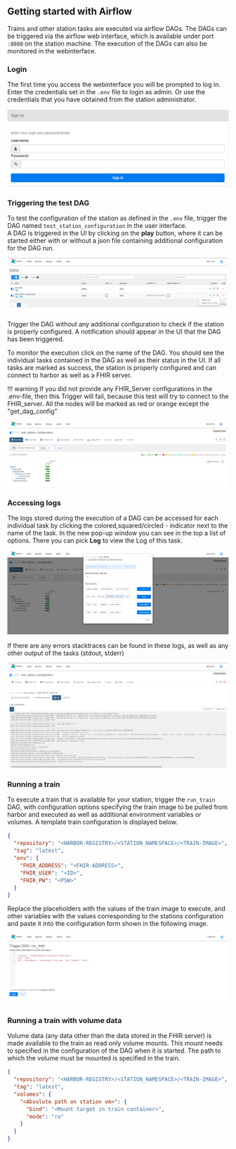 ## Getting started with Airflow

Trains and other station tasks are executed via airflow DAGs. The DAGs can be triggered via the airflow web interface,
which is available under port ```:8080``` on the station machine. The execution of the DAGs can also be monitored in the
webinterface.

### Login

The first time you access the webinterface you will be prompted to log in. Enter the credentials set in the `.env` file
to login as admin. Or use the credentials that you have obtained from the station administrator.

[![image](../images/station_images/airflow_login.png)](../images/station_images/airflow_login.png)

### Triggering the test DAG

To test the configuration of the station as defined in the `.env` file, trigger the DAG
named `test_station_configuration`
in the user interface.  
A DAG is triggered in the UI by clicking on the **play** button, where it can be started either with or without a json
file containing additional configuration for the DAG run.

[![image](../images/station_images/airflow_ui.png)](../images/station_images/airflow_ui.png)

Trigger the DAG without any additional configuration to check if the station is properly configured. A notification
should appear in the UI that the DAG has been triggered.

To monitor the execution click on the name of the DAG. You should see the individual tasks contained in the DAG as well
as their status in the UI. If all tasks are marked as success, the station is properly configured and can connect to
harbor as well as a FHIR server.

!!! warning
    If you did not provide any FHIR_Server configurations in the .env-file, then this Trigger will fail, because this test will try to connect to the FHIR_server. All the nodes will be marked as red or orange except the "get_dag_config"

[![image](../images/station_images/test_config_dag.png)](../images/station_images/test_config_dag.png)

### Accessing logs

The logs stored during the execution of a DAG can be accessed for each individual task by clicking the
colored,squared/circled - indicator next to the name of the task. In the new pop-up window you can see in the top a list
of options. There you can pick **Log** to view the Log of this task.

[![image](../images/station_images/task_logs.png)](../images/station_images/task_logs.png)

If there are any errors stacktraces can be found in these logs, as well as any other output of the tasks (stdout,
stderr)

[![image](../images/station_images/task_log_details.png)](../images/station_images/task_log_details.png)

### Running a train

To execute a train that is available for your station, trigger the `run_train` DAG, with configuration options
specifying the train image to be pulled from harbor and executed as well as additional environment variables or volumes.
A template train configuration is displayed below.

```json
{
  "repository": "<HARBOR-REGISTRY>/<STATION_NAMESPACE>/<TRAIN-IMAGE>",
  "tag": "latest",
  "env": {
    "FHIR_ADDRESS": "<FHIR-ADDRESS>",
    "FHIR_USER": "<ID>",
    "FHIR_PW": "<PSW>"
  }
}
```

Replace the placeholders with the values of the train image to execute, and other variables with the values
corresponding to the stations configuration and paste it into the configuration form shown in the following image.

[![image](../images/station_images/trigger_run_train.png)](../images/station_images/trigger_run_train.png)

### Running a train with volume data

Volume data (any data other than the data stored in the FHIR server) is made available to the train as read only volume
mounts. This mount needs to specified in the configuration of the DAG when it is started.
The path to which the volume must be mounted is specified in the train.

```json
{
  "repository": "<HARBOR-REGISTRY>/<STATION_NAMESPACE>/<TRAIN-IMAGE>",
  "tag": "latest",
  "volumes": {
    "<Absolute path on station vm>": {
      "bind": "<Mount target in train container>",
      "mode": "ro"
    }
  }
}
```














